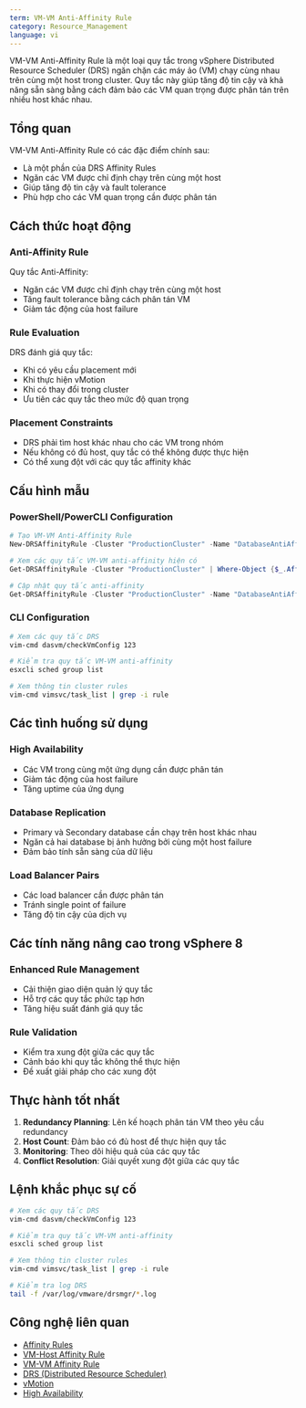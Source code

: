 ```yaml
---
term: VM-VM Anti-Affinity Rule
category: Resource_Management
language: vi
---
```


VM-VM Anti-Affinity Rule là một loại quy tắc trong vSphere Distributed Resource Scheduler (DRS) ngăn chặn các máy ảo (VM) chạy cùng nhau trên cùng một host trong cluster. Quy tắc này giúp tăng độ tin cậy và khả năng sẵn sàng bằng cách đảm bảo các VM quan trọng được phân tán trên nhiều host khác nhau.

## Tổng quan

VM-VM Anti-Affinity Rule có các đặc điểm chính sau:
- Là một phần của DRS Affinity Rules
- Ngăn các VM được chỉ định chạy trên cùng một host
- Giúp tăng độ tin cậy và fault tolerance
- Phù hợp cho các VM quan trọng cần được phân tán

## Cách thức hoạt động

### Anti-Affinity Rule
Quy tắc Anti-Affinity:
- Ngăn các VM được chỉ định chạy trên cùng một host
- Tăng fault tolerance bằng cách phân tán VM
- Giảm tác động của host failure

### Rule Evaluation
DRS đánh giá quy tắc:
- Khi có yêu cầu placement mới
- Khi thực hiện vMotion
- Khi có thay đổi trong cluster
- Ưu tiên các quy tắc theo mức độ quan trọng

### Placement Constraints
- DRS phải tìm host khác nhau cho các VM trong nhóm
- Nếu không có đủ host, quy tắc có thể không được thực hiện
- Có thể xung đột với các quy tắc affinity khác

## Cấu hình mẫu

### PowerShell/PowerCLI Configuration
```powershell
# Tạo VM-VM Anti-Affinity Rule
New-DRSAffinityRule -Cluster "ProductionCluster" -Name "DatabaseAntiAffinity" -VMIds (Get-VM "DBPrimary", "DBSecondary").Id -Enabled $true -Affine $false

# Xem các quy tắc VM-VM anti-affinity hiện có
Get-DRSAffinityRule -Cluster "ProductionCluster" | Where-Object {$_.Affine -eq $false}

# Cập nhật quy tắc anti-affinity
Get-DRSAffinityRule -Cluster "ProductionCluster" -Name "DatabaseAntiAffinity" | Set-DRSAffinityRule -Enabled $true
```

### CLI Configuration
```bash
# Xem các quy tắc DRS
vim-cmd dasvm/checkVmConfig 123

# Kiểm tra quy tắc VM-VM anti-affinity
esxcli sched group list

# Xem thông tin cluster rules
vim-cmd vimsvc/task_list | grep -i rule
```

## Các tình huống sử dụng

### High Availability
- Các VM trong cùng một ứng dụng cần được phân tán
- Giảm tác động của host failure
- Tăng uptime của ứng dụng

### Database Replication
- Primary và Secondary database cần chạy trên host khác nhau
- Ngăn cả hai database bị ảnh hưởng bởi cùng một host failure
- Đảm bảo tính sẵn sàng của dữ liệu

### Load Balancer Pairs
- Các load balancer cần được phân tán
- Tránh single point of failure
- Tăng độ tin cậy của dịch vụ

## Các tính năng nâng cao trong vSphere 8

### Enhanced Rule Management
- Cải thiện giao diện quản lý quy tắc
- Hỗ trợ các quy tắc phức tạp hơn
- Tăng hiệu suất đánh giá quy tắc

### Rule Validation
- Kiểm tra xung đột giữa các quy tắc
- Cảnh báo khi quy tắc không thể thực hiện
- Đề xuất giải pháp cho các xung đột

## Thực hành tốt nhất

1. **Redundancy Planning**: Lên kế hoạch phân tán VM theo yêu cầu redundancy
2. **Host Count**: Đảm bảo có đủ host để thực hiện quy tắc
3. **Monitoring**: Theo dõi hiệu quả của các quy tắc
4. **Conflict Resolution**: Giải quyết xung đột giữa các quy tắc

## Lệnh khắc phục sự cố

```bash
# Xem các quy tắc DRS
vim-cmd dasvm/checkVmConfig 123

# Kiểm tra quy tắc VM-VM anti-affinity
esxcli sched group list

# Xem thông tin cluster rules
vim-cmd vimsvc/task_list | grep -i rule

# Kiểm tra log DRS
tail -f /var/log/vmware/drsmgr/*.log
```

## Công nghệ liên quan

- [Affinity Rules](/glossary/term/affinity-rules.md)
- [VM-Host Affinity Rule](/glossary/term/vm-host-affinity-rule.md)
- [VM-VM Affinity Rule](/glossary/term/vm-vm-affinity-rule.md)
- [DRS (Distributed Resource Scheduler)](/glossary/term/drs.md)
- [vMotion](/glossary/term/vmotion.md)
- [High Availability](/glossary/term/vsphere-high-availability.md)